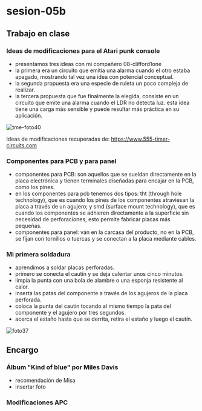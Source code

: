 # sesion-05b

## Trabajo en clase

### Ideas de modificaciones para el Atari punk console

- presentamos tres ideas con mi compañero 08-clifford1one
- la primera era un circuito que emitía una alarma cuando el otro estaba apagado, mostrando tal vez una idea con potencial conceptual.
- la segunda propuesta era una especie de ruleta un poco compleja de realizar.
- la tercera propuesta que fue finalmente la elegida, consiste en un circuito que emite una alarma cuando el LDR no detecta luz. esta idea tiene una carga más sensible  y puede resultar más práctica en su aplicación.

![tme-foto40](https://github.com/user-attachments/assets/4bc56ebf-00a5-4fc8-8d59-58c476996f01)

Ideas de modificaciones recuperadas de: <https://www.555-timer-circuits.com>

### Componentes para PCB y para panel

- componentes para PCB: son aquellos que se sueldan directamente en la placa electrónica y tienen terminales diseñadas para encajar en la PCB, como los pines.
- en los componentes para pcb tenemos dos tipos: tht (through hole technology), que es cuando los pines de los componentes atraviesan la placa a través de un agujero; y smd (surface mount technology), que es cuando los componentes se adhieren directamente a la superficie sin necesidad de perforaciones, esto permite fabricar placas más pequeñas.
- componentes para panel: van en la carcasa del producto, no en la PCB, se fijan con tornillos o tuercas y se conectan a la placa mediante cables.

### Mi primera soldadura

- aprendimos a soldar placas perforadas.
- primero se conecta el cautín y se deja calentar unos cinco minutos.
- limpia la punta con una bola de alambre o una esponja resistente al calor.
- inserta las patas del componente a través de los agujeros de la placa perforada.
- coloca la punta del cautín tocando al mismo tiempo la pata del componente y el agujero por tres segundos.
- acerca el estaño hasta que se derrita, retira el estaño y luego el cautín.

![foto37](https://github.com/user-attachments/assets/1aba7514-5381-4ca3-b246-bfe82ca7533b)

## Encargo

### Álbum "Kind of blue" por Miles Davis

- recomendación de Misa
- insertar foto

### Modificaciones APC
